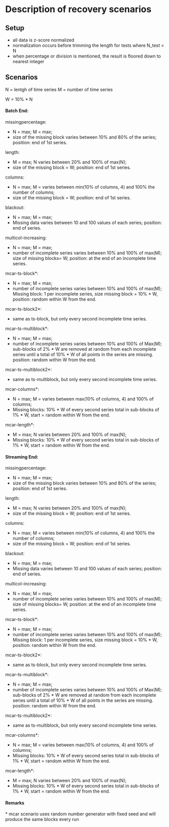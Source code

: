# Description of recovery scenarios

## Setup
- all data is z-score normalized
- normalization occurs before trimming the length for tests where N_test < N
- when percentage or division is mentioned, the result is floored down to nearest integer

## Scenarios
N = lentgh of time series 
M = number of time series

W = 10% * N

#### Batch End:

missingpercentage:
- N = max; M = max;
- size of the missing block varies between 10% and 80% of the series; position: end of 1st series.

length:
- M = max; N varies between 20% and 100% of max(N);
- size of the missing block = W; position: end of 1st series.

columns:
- N = max; M = varies between min(10% of columns, 4) and 100% the number of columns;
- size of the missing block = W;  position: end of 1st series.

blackout:
- N = max; M = max;
- Missing data varies between 10 and 100 values of each series; position: end of series.

multicol-increasing:
- N = max; M = max;
- number of incomplete series varies between 10% and 100% of max(M); size of missing blocks= W; position: at the end of an incomplete time series.

mcar-ts-block\*:
- N = max; M = max;
- number of incomplete series varies between 10% and 100% of max(M); Missing block: 1 per incomplete series, size missing block = 10% * W, position: random within W from the end.

mcar-ts-block2\*:
- same as ts-block, but only every second incomplete time series.

mcar-ts-multiblock\*:
- N = max; M = max;
- number of incomplete series varies between 10% and 100% of Max(M); sub-blocks of 2% * W are removed at random from each incomplete series until a total of 10% * W of all points in the series are missing. position: random within W from the end.

mcar-ts-multiblock2\*:
- same as ts-multiblock, but only every second incomplete time series.

mcar-columns\*:
- N = max; M = varies between max(10% of columns, 4) and  100% of columns;
- Missing blocks: 10% * W of every second series total in sub-blocks of 1% * W, start = random within W from the end.

mcar-length\*:
- M = max; N varies between 20% and 100% of max(N);
- Missing blocks:  10% * W of every second series total in sub-blocks of 1% * W, start = random within W from the end.

#### Streaming End:

missingpercentage:
- N = max; M = max;
- size of the missing block varies between 10% and 80% of the series; position: end of 1st series.

length:
- M = max; N varies between 20% and 100% of max(N);
- size of the missing block = W; position: end of 1st series.

columns:
- N = max; M = varies between min(10% of columns, 4) and 100% the number of columns;
- size of the missing block = W;  position: end of 1st series.

blackout:
- N = max; M = max;
- Missing data varies between 10 and 100 values of each series; position: end of series.

multicol-increasing:
- N = max; M = max;
- number of incomplete series varies between 10% and 100% of max(M); size of missing blocks= W; position: at the end of an incomplete time series.

mcar-ts-block\*:
- N = max; M = max;
- number of incomplete series varies between 10% and 100% of max(M); Missing block: 1 per incomplete series, size missing block = 10% * W, position: random within W from the end.

mcar-ts-block2\*:
- same as ts-block, but only every second incomplete time series.

mcar-ts-multiblock\*:
- N = max; M = max;
- number of incomplete series varies between 10% and 100% of Max(M); sub-blocks of 2% * W are removed at random from each incomplete series until a total of 10% * W of all points in the series are missing. position: random within W from the end.

mcar-ts-multiblock2\*:
- same as ts-multiblock, but only every second incomplete time series.

mcar-columns\*:
- N = max; M = varies between max(10% of columns, 4) and  100% of columns;
- Missing blocks: 10% * W of every second series total in sub-blocks of 1% * W, start = random within W from the end.

mcar-length\*:
- M = max; N varies between 20% and 100% of max(N);
- Missing blocks:  10% * W of every second series total in sub-blocks of 1% * W, start = random within W from the end.

<!--

#### Batch Mid

missingpercentage:
- N = max; M = max;
- size of a single single block varies between 10% and 80% of the series, position: at 5% of 1st series from the top.

length:
- M = max; N varies between 20% and 100% of the series;
- size of a single missing block is 10% * N, position: at 5% of 1st series from the top.

columns:
- N = max; M = varies from min(10% of columns, 4) to 100% of columns;
- size of a single missing block is W, position: at 5% of 1st series from the top.

blackout:
- N = max; M = max;
- Missing data - 10 to 100 rows in each time series, position: at 5% of all series from the top.

multicol-increasing:
- N = max; M = max;
- Missing data - 10 to 100% time series are incomplete; Missing blocks are of size W, position: at 5% of all series from the top.

multicol-disjoint:
- N = max; M = max;
- Missing data - size = N/M, position: in each time series = column_index * size

multicol-overlap:
- N = max; M = max;
- Missing data - size = 2 * N/M for all columns except last; last column = N/M; position: in each time series = column_index * (size/2)

mcar-matrix-block\*:
- N = fixed; M = fixed; Missing data - randomly generated 10% to 80% of all values in all time series.

mcar-ts-block\*:
- N = max; M = max;
- Missing data - 10 to 100% time series are incomplete; Missing block - 1 per incomplete time series, size = 10% * W, position: random except top 20% of the series.

mcar-ts-block2\*:
- same as ts-block, but only every second incomplete time series.

mcar-ts-multiblock\*:
- N = max; M = max;
- Missing data - 10 to 100% time series are incomplete; sub-blocks of 2% * W are removed at random from each incomplete TS until a total of 10% * W of all points in this TS are missing. position: random except top 20% of the series.

mcar-ts-multiblock2\*:
- same as ts-multiblock, but only every second incomplete time series.

mcar-columns\*:
- N = max; M = varies from max(10% of columns, 4) to 100% of columns, step 10%;
- Missing blocks - 10% * W of every second time series total in sub-blocks of 1% * W, start = random except top 20% of the series.

mcar-length\*:
- M = max; N varies from 20% of the size to 100% of the size by steps of 10%;
- Missing blocks - 10% * W of every second time series total in sub-blocks of 1% * W, start = random except top 20% of the series.

-->

#### Remarks

\* mcar scenario uses random number generator with fixed seed and will produce the same blocks every run
